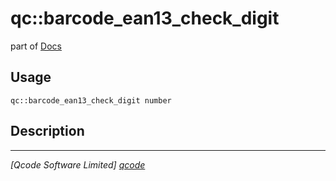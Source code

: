 qc::barcode_ean13_check_digit
=============================

part of [Docs](.)

Usage
-----
`qc::barcode_ean13_check_digit number`

Description
-----------


----------------------------------
*[Qcode Software Limited] [qcode]*

[qcode]: http://www.qcode.co.uk "Qcode Software"